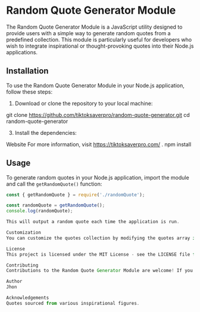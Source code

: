# Random Quote Generator Module

The Random Quote Generator Module is a JavaScript utility designed to provide users with a simple way to generate random quotes from a predefined collection. This module is particularly useful for developers who wish to integrate inspirational or thought-provoking quotes into their Node.js applications.

## Installation

To use the Random Quote Generator Module in your Node.js application, follow these steps:

1. Download or clone the repository to your local machine:

git clone https://github.com/tiktoksaverpro/random-quote-generator.git
cd random-quote-generator

3. Install the dependencies:

Website
For more information, visit https://tiktoksaverpro.com/ .
npm install

## Usage

To generate random quotes in your Node.js application, import the module and call the `getRandomQuote()` function:

```javascript
const { getRandomQuote } = require('./randomQuote');

const randomQuote = getRandomQuote();
console.log(randomQuote);

This will output a random quote each time the application is run.

Customization
You can customize the quotes collection by modifying the quotes array in the randomQuote.js file. Feel free to add, remove, or modify quotes to suit your preferences.

License
This project is licensed under the MIT License - see the LICENSE file for details.

Contributing
Contributions to the Random Quote Generator Module are welcome! If you have any suggestions, improvements, or bug fixes, feel free to open an issue or create a pull request.

Author
Jhon

Acknowledgements
Quotes sourced from various inspirational figures.
